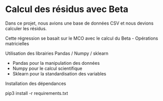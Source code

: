 # Calcul des résidus avec Beta

Dans ce projet, nous avions une base de données CSV et nous devions calculer les résidus.

Cette régression se basait sur le MCO avec le calcul du Beta - Opérations matricielles

Utilisation des librairies Pandas / Numpy / sklearn

- Pandas pour la manipulation des données
- Numpy pour le calcul scientifique
- Sklearn pour la standardisation des variables

Installation des dépendances 

pip3 install -r requirements.txt
